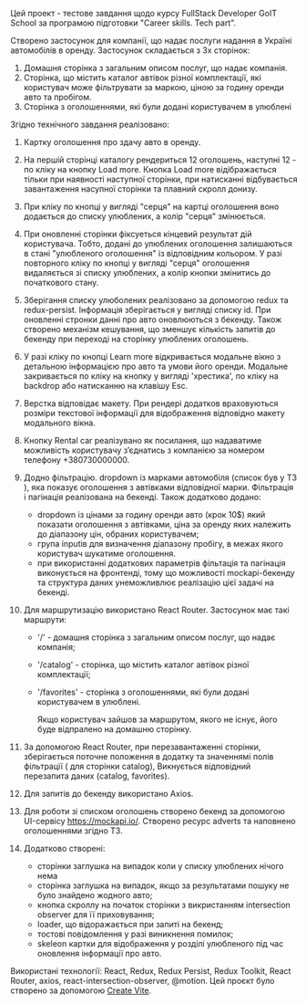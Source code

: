 Цей проект - тестове завдання щодо курсу FullStack Developer GoIT School за
програмою підготовки "Career skills. Tech part".

Створено застосунок для компанії, що надає послуги надання в Україні автомобілів
в оренду. Застосунок складається з 3х сторінок:

1. Домашня сторінка з загальним описом послуг, що надає компанія.
2. Сторінка, що містить каталог автівок різної комплектації, які користувач може
   фільтрувати за маркою, ціною за годину оренди авто та пробігом.
3. Сторінка з оголошеннями, які були додані користувачем в улюблені

Згідно технічного завдання реалізовано:

1. Картку оголошення про здачу авто в оренду.
2. На першій сторінці каталогу рендериться 12 оголошень, наступні 12 - по кліку
   на кнопку Load more. Кнопка Load more відібражається тільки при наявності
   наступної сторінки, при натисканні відбувається завантаження насупної
   сторінки та плавний скролл донизу.
3. При кліку по кнопці у вигляді "серця" на картці оголошення воно додається до
   списку улюблених, а колір "серця" змінюється.
4. При оновленні сторінки фіксуеться кінцевий результат дій користувача. Тобто,
   додані до улюблених оголошення залишаються в стані "улюбленого оголошення" із
   відповідним кольором. У разі повторного кліку по кнопці у вигляді "серця"
   оголошення видаляється зі списку улюблених, а колір кнопки змінитись до
   початкового стану.
5. Зберігання списку улюболених реалізовано за допомогою redux та redux-persist.
   Інформація зберігається у вигляді списку id. При оновленні стронки данні про
   авто оновлюються з бекенду. Також створено механізм кешування, що зменшує
   кількість запитів до бекенду при переході на сторінку улюблених оголошень.
6. У разі кліку по кнопці Learn more відкривається модальне вікно з детальною
   інформацією про авто та умови його оренди. Модальне закривається по кліку на
   кнопку у вигляді 'хрестика', по кліку на backdrop або натисканню на клавішу
   Esc.
7. Верстка відповідає макету. При рендері додатков враховуються розміри
   текстової інформації для відображення відповідно макету модального вікна.
8. Кнопку Rental car реалізувано як посилання, що надаватиме можливість
   користувачу зʼєднатись з компанією за номером телефону +380730000000.
9. Додно фільтрацію. dropdown із марками автомобіля (список був у ТЗ ), яка
   показує оголошення з автівками відповідної марки. Фільтрація і пагінація
   реалізована на бекенді. Також додатково додано:

   - dropdown із цінами за годину оренди авто (крок 10$) який показати
     оголошення з автівками, ціна за оренду яких належить до діапазону цін,
     обраних користувачем;
   - група inputів для визначення діапазону пробігу, в межах якого користувач
     шукатиме оголошення.
   - при використанні додаткових параметрів фільтація та пагінація виконується
     на фронтенді, тому що можливості mockapi-бекенду та структура даних
     унеможливлює реалізацію цієї задачі на бекенді.

10. Для маршрутизацію використано React Router. Застосунок має такі маршрути:

    - '/' - домашня сторінка з загальним описом послуг, що надає компанія;
    - '/catalog' - сторінка, що містить каталог автівок різної комплектації;
    - '/favorites' - сторінка з оголошеннями, які були додані користувачем в
      улюблені.

      Якщо користувач зайшов за маршрутом, якого не існує, його буде відпралено
      на домашню сторінку.

11. За допомогою React Router, при перезавантаженні сторінки, зберігається
    поточне положення в додатку та значеннямі полів фільтрації ( для сторінки
    catalog), Викнується відповідний перезапита даних (catalog, favorites).
12. Для запитів до бекенду використано Axios.
13. Для роботи зі списком оголошень створено бекенд за допомогою UI-сервісу
    https://mockapi.io/. Створено ресурс adverts та наповнено оголошеннями
    згідно ТЗ.
14. Додатково створені:
    - сторінки заглушка на випадок коли у списку улюблених нічого нема
    - сторінка заглушка на випадок, якщо за результатами пошуку не було знайдено
      жодного авто;
    - кнопка скроллу на початок сторінки з викристанням intersection observer
      для її приховування;
    - loader, що відоражається при запиті на бекенд;
    - тостові повідомлення у разі виникнення помилок;
    - skeleon картки для відображення у розділі улюбленого під час оновлення
      інформації про авто.

Використані технології: React, Redux, Redux Persist, Redux Toolkit, React
Router, axios, react-intersection-observer, @motion. Цей проєкт було створено за
допомогою [Create Vite](https://vitejs.dev/).
